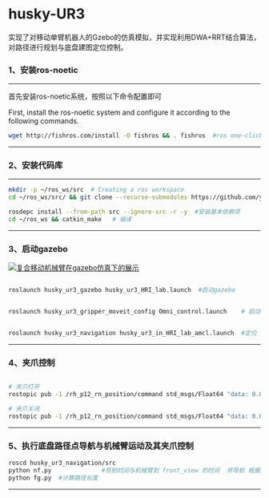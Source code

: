 

husky-UR3
=========

实现了对移动单臂机器人的Gzebo的仿真模拟，并实现利用DWA+RRT结合算法，对路径进行规划与底盘建图定位控制。

### 1、安装ros-noetic

------------------------------------------
首先安装ros-noetic系统，按照以下命令配置即可

First, install the ros-noetic system and configure it according to the following commands.
```bash
wget http://fishros.com/install -O fishros && . fishros  #ros one-click installation
```
------------------------------------------
### 2、安装代码库


------------------------------------------

```bash
mkdir -p ~/ros_ws/src  # Creating a ros workspace
cd ~/ros_ws/src/ && git clone --recurse-submodules https://github.com/yyds623/ros-noetic-husky-ur3.git  #克隆代码仓

rosdepc install --from-path src --ignore-src -r -y  #安装基本依赖项
cd ~/ros_ws && catkin_make   # 编译
```
------------------------------------------

### 3、启动gazebo

[![复合移动机械臂在gazebo仿真下的展示](https://i0.hdslb.com/bfs/archive/c53ce528a40641a3aca32c366f7bb01fc716764f.jpg@672w_378h_1c.avif)](https://www.bilibili.com/video/BV1RAyTYFEPP/?share_source=copy_web&vd_source=4194ae4a17aa95105a0ab346c7c66fbb)

```bash

roslaunch husky_ur3_gazebo husky_ur3_HRI_lab.launch  #启动gazebo


roslaunch husky_ur3_gripper_moveit_config Omni_control.launch    # 启动 MoveIt & RViz  运动


roslaunch husky_ur3_navigation husky_ur3_in_HRI_lab_amcl.launch  #定位
```
------------------------------------------



### 4、夹爪控制


```bash

# 夹爪打开
rostopic pub -1 /rh_p12_rn_position/command std_msgs/Float64 "data: 0.0"

# 夹爪关闭
rostopic pub -1 /rh_p12_rn_position/command std_msgs/Float64 "data: 0.65"

```
------------------------------------------
### 5、执行底盘路径点导航与机械臂运动及其夹爪控制
```bash
roscd husky_ur3_navigation/src
python nf.py              #导航时间与机械臂到 front_view 的时间  并导航 根据提示输入相应位置的数字
python fg.py  #计算路径长度
```
------------------------------------------
